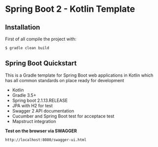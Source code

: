  Spring Boot 2 - Kotlin Template
=========================================

Installation
------------

First of all compile the project with:

```sh 
$ gradle clean build
```

Spring Boot Quickstart
------------
 
This is a Gradle template for Spring Boot web applications in Kotlin 
which has all common standards on place ready for development

- Kotlin 
- Gradle 3.5+
- Spring boot 2.1.13.RELEASE 
- JPA with H2 for test
- Swagger 2 API documentation 
- Cucumber and Spring Boot test for acceptace test
- Mapstruct integration  

 
**Test on the browser via SWAGGER**

```http://localhost:8080/swagger-ui.html```
